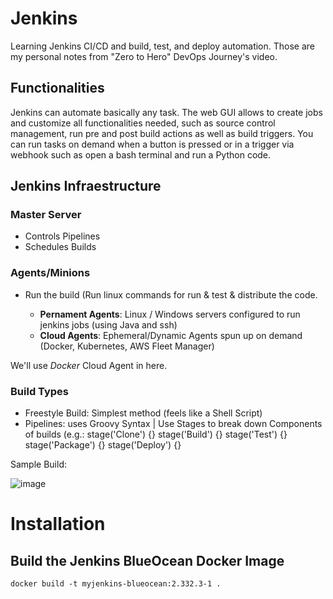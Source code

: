 # Jenkins
Learning Jenkins CI/CD and build, test, and deploy automation.
Those are my personal notes from "Zero to Hero" DevOps Journey's video.

## Functionalities
Jenkins can automate basically any task. 
The web GUI allows to create jobs and customize all functionalities needed, such as source control management, run pre and post build actions as well as build triggers.
You can run tasks on demand when a button is pressed or in a trigger via webhook such as open a bash terminal  and run a Python code.

## Jenkins Infraestructure

### Master Server
- Controls Pipelines
- Schedules Builds

### Agents/Minions
- Run the build (Run linux commands for run & test & distribute the code.

  - **Pernament Agents**: Linux / Windows servers configured to run jenkins jobs (using Java and ssh)
  - **Cloud Agents**: Ephemeral/Dynamic Agents spun up on demand (Docker, Kubernetes, AWS Fleet Manager)

We'll use *Docker* Cloud Agent in here.

### Build Types
  - Freestyle Build: Simplest method (feels like a Shell Script) 
  - Pipelines: uses Groovy Syntax | Use Stages to break down Components of builds (e.g.: stage('Clone') {} stage('Build') {} stage('Test') {} stage('Package') {} stage('Deploy') {}

Sample Build:

![image](https://github.com/brunogroth/Jenkins/assets/96024737/00ab153e-56a9-422f-8550-7074c71d71cd)

# Installation
## Build the Jenkins BlueOcean Docker Image

```
docker build -t myjenkins-blueocean:2.332.3-1 .

```
